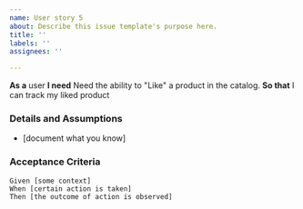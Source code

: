 ```yaml
---
name: User story 5
about: Describe this issue template's purpose here.
title: ''
labels: ''
assignees: ''

---
```


**As a** user
 **I need** Need the ability to "Like" a product in the catalog. 
 **So that** I can track my liked product
   
 ### Details and Assumptions
 * [document what you know]
   
 ### Acceptance Criteria  
   
 ```gherkin
 Given [some context]
 When [certain action is taken]
 Then [the outcome of action is observed]
 ```

